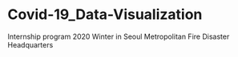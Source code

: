 # Covid-19_Data-Visualization
Internship program 2020 Winter in Seoul Metropolitan Fire Disaster Headquarters
